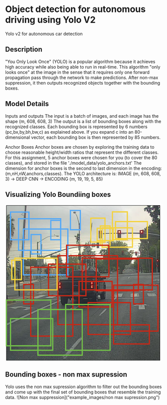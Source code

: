 # Object detection for autonomous driving using Yolo V2
Yolo v2 for autonomous car detection

## Description
"You Only Look Once" (YOLO) is a popular algorithm because it achieves high accuracy while also being able to run in real-time. This algorithm "only looks once" at the image in the sense that it requires only one forward propagation pass through the network to make predictions. After non-max suppression, it then outputs recognized objects together with the bounding boxes.

## Model Details
Inputs and outputs
The input is a batch of images, and each image has the shape (m, 608, 608, 3)
The output is a list of bounding boxes along with the recognized classes. Each bounding box is represented by 6 numbers (pc,bx,by,bh,bw,c) as explained above. If you expand c into an 80-dimensional vector, each bounding box is then represented by 85 numbers.

Anchor Boxes
Anchor boxes are chosen by exploring the training data to choose reasonable height/width ratios that represent the different classes. For this assignment, 5 anchor boxes were chosen for you (to cover the 80 classes), and stored in the file './model_data/yolo_anchors.txt'
The dimension for anchor boxes is the second to last dimension in the encoding: (m,nH,nW,anchors,classes).
The YOLO architecture is: IMAGE (m, 608, 608, 3) -> DEEP CNN -> ENCODING (m, 19, 19, 5, 85)

## Visualizing Yolo Boundiing boxes
![Yolo  bounding boxes](example_images/anchor_map.png)

## Bounding boxes - non max supression
Yolo uses the non max supression algorithm to filter out the bounding boxes and come up with the final set of bounding boxes that resemble the training data. 
![Non max suppression]("example_images/non max supression.png")
